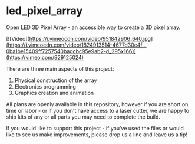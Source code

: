 # led_pixel_array
Open LED 3D Pixel Array - an accessible way to create a 3D pixel array. 

	

[![Video](https://i.vimeocdn.com/video/951842906_640.jpg](https://i.vimeocdn.com/video/1824913514-4677d30c4f…0ba1be15409ff7257540badcbc95e9ab2-d_295x166)](https://vimeo.com/929125024)


There are three main aspects of this project:
1. Physical construction of the array
2. Electronics programming
3. Graphics creation and animation

All plans are openly available in this repository, however if you are short on time or labor - or if you don't have access to a laser cutter, we are happy to ship kits of any or all parts you may need to complete the build. 

If you would like to support this project - if you've used the files or would like to see us make improvements, please drop us a line and leave us a tip!
